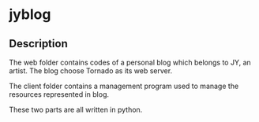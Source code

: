 # jyblog

## Description

The web folder contains codes of a personal blog which belongs to JY, an artist. The blog choose Tornado as its web server.

The client folder contains a management program used to manage the resources represented in blog. 

These two parts are all written in python.
